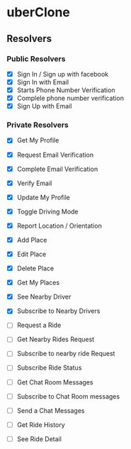 # uberClone

## Resolvers

### Public Resolvers

- [x] Sign In / Sign up with facebook
- [x] Sign In with Email
- [x] Starts Phone Number Verification
- [x] Complele phone number verification
- [x] Sign Up with Email

### Private Resolvers

- [x] Get My Profile
- [x] Request Email Verification
- [x] Complete Email Verification
- [x] Verify Email
- [x] Update My Profile
- [x] Toggle Driving Mode
- [x] Report Location / Orientation
- [x] Add Place
- [x] Edit Place
- [x] Delete Place
- [x] Get My Places
- [x] See Nearby Driver
- [x] Subscribe to Nearby Drivers
- [ ] Request a Ride
- [ ] Get Nearby Rides Request
- [ ] Subscribe to nearby ride Request
- [ ] Subscribe Ride Status
- [ ] Get Chat Room Messages
- [ ] Subscribe to Chat Room messages
- [ ] Send a Chat Messages

- [ ] Get Ride History
- [ ] See Ride Detail
